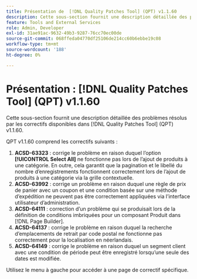 ```yaml
---
title: Présentation de  [!DNL Quality Patches Tool] (QPT) v1.1.60
description: Cette sous-section fournit une description détaillée des problèmes résolus par les correctifs disponibles dans  [!DNL Quality Patches Tool] (QPT) v1.1.60.
feature: Tools and External Services
role: Admin, Developer
exl-id: 31ae91ac-9632-49b3-9287-76cc70ec00de
source-git-commit: 068ffeda04770df25106de214cc60b6ebbe19c08
workflow-type: tm+mt
source-wordcount: '188'
ht-degree: 0%

---
```


# Présentation : [!DNL Quality Patches Tool] (QPT) v1.1.60

Cette sous-section fournit une description détaillée des problèmes résolus par les correctifs disponibles dans [!DNL Quality Patches Tool] (QPT) v1.1.60.

QPT v1.1.60 comprend les correctifs suivants :

1. **ACSD-63323** : corrige le problème en raison duquel l’option **[!UICONTROL Select All]** ne fonctionne pas lors de l’ajout de produits à une catégorie. En outre, cela garantit que la pagination et le libellé du nombre d’enregistrements fonctionnent correctement lors de l’ajout de produits à une catégorie via la grille contextuelle.
1. **ACSD-63992** : corrige un problème en raison duquel une règle de prix de panier avec un coupon et une condition basée sur une méthode d’expédition ne peuvent pas être correctement appliquées via l’interface utilisateur d’administration.
1. **ACSD-64111** : correction d’un problème qui se produisait lors de la définition de conditions imbriquées pour un composant Produit dans [!DNL Page Builder].
1. **ACSD-64137** : corrige le problème en raison duquel la recherche d’emplacements de retrait par code postal ne fonctionne pas correctement pour la localisation en néerlandais.
1. **ACSD-64149** : corrige le problème en raison duquel un segment client avec une condition de période peut être enregistré lorsqu’une seule des dates est modifiée.

Utilisez le menu à gauche pour accéder à une page de correctif spécifique.
